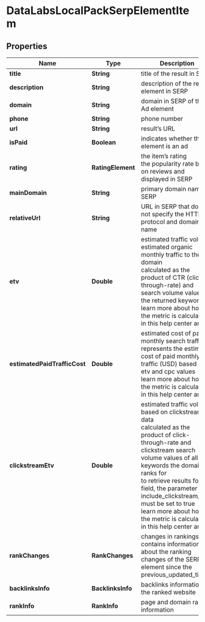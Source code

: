 # DataLabsLocalPackSerpElementItem


## Properties

| Name | Type | Description | Notes |
|------------ | ------------- | ------------- | -------------|
**title** | **String** | title of the result in SERP |[optional]|
**description** | **String** | description of the results element in SERP |[optional]|
**domain** | **String** | domain in SERP of the Ad element |[optional]|
**phone** | **String** | phone number |[optional]|
**url** | **String** | result’s URL |[optional]|
**isPaid** | **Boolean** | indicates whether the element is an ad |[optional]|
**rating** | **RatingElement** | the item’s rating <br>the popularity rate based on reviews and displayed in SERP |[optional]|
**mainDomain** | **String** | primary domain name in SERP |[optional]|
**relativeUrl** | **String** | URL in SERP that does not specify the HTTPs protocol and domain name |[optional]|
**etv** | **Double** | estimated traffic volume<br>estimated organic monthly traffic to the domain<br>calculated as the product of CTR (click-through-rate) and search volume values of the returned keyword<br>learn more about how the metric is calculated in this help center article |[optional]|
**estimatedPaidTrafficCost** | **Double** | estimated cost of paid monthly search traffic<br>represents the estimated cost of paid monthly traffic (USD) based on etv and cpc values<br>learn more about how the metric is calculated in this help center article |[optional]|
**clickstreamEtv** | **Double** | estimated traffic volume based on clickstream data<br>calculated as the product of click-through-rate and clickstream search volume values of all keywords the domain ranks for<br>to retrieve results for this field, the parameter include_clickstream_data must be set to true<br>learn more about how the metric is calculated in this help center article |[optional]|
**rankChanges** | **RankChanges** | changes in rankings<br>contains information about the ranking changes of the SERP element since the previous_updated_time |[optional]|
**backlinksInfo** | **BacklinksInfo** | backlinks information for the ranked website |[optional]|
**rankInfo** | **RankInfo** | page and domain rank information |[optional]|